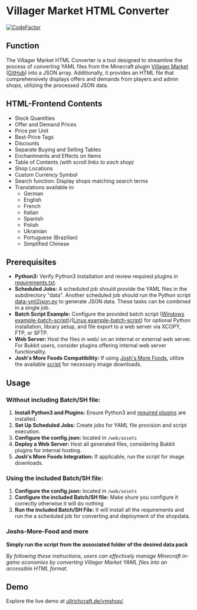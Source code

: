 # Villager Market HTML Converter

[![CodeFactor](https://www.codefactor.io/repository/github/wolf128058/mc-dealer-yml2json/badge)](https://www.codefactor.io/repository/github/wolf128058/mc-dealer-yml2json)

## Function

The Villager Market HTML Converter is a tool designed to streamline the process of converting YAML files from the Minecraft plugin [Villager Market](https://www.spigotmc.org/resources/villager-market-the-ultimate-shop-plugin.82965/) ([GitHub](https://github.com/Bestem0r/VillagerMarket)) into a JSON array. Additionally, it provides an HTML file that comprehensively displays offers and demands from players and admin shops, utilizing the processed JSON data.

## HTML-Frontend Contents

- Stock Quantities
- Offer and Demand Prices
- Price per Unit
- Best-Price Tags
- Discounts
- Separate Buying and Selling Tables
- Enchantments and Effects on Items
- Table of Contents *(with scroll links to each shop)*
- Shop Locations
- Custom Currency Symbol
- Search function: Display shops matching search terms
- Translations available in:
  - German
  - English
  - French
  - Italian
  - Spanish
  - Polish
  - Ukrainian
  - Portuguese (Brazilian)
  - Simplified Chinese

## Prerequisites

- **Python3:** Verify Python3 installation and review required plugins in [requirements.txt](requirements.txt).
- **Scheduled Jobs:** A scheduled job should provide the YAML files in the subdirectory "data". Another scheduled job should run the Python script [data-yml2json.py](data-yml2json.py)  to generate JSON data. These tasks can be combined in a single job.
- **Batch Script Example:** Configure the provided batch script ([Windows example-batch-script](mc-dealer-copy-execute.bat))/([Linux example-batch-script](mc-dealer-copy-execute.sh)) for optional Python installation, library setup, and file export to a web server via XCOPY, FTP, or SFTP.
- **Web Server:** Host the files in web/ on an internal or external web server. For Bukkit users, consider plugins offering internal web server functionality.
- **Josh's More Foods Compatibility:** If using [Josh's More Foods](https://modrinth.com/datapack/joshs-more-foods/), utilize the available [script](assets/items/joshs-more-foods/rp-downloader.py) for necessary image downloads.

## Usage

### Without including Batch/SH file:
1. **Install Python3 and Plugins:** Ensure Python3 and [required plugins](https://github.com/CptGummiball/mc-dealer-yml2json-fork/blob/main/requirements.txt) are installed.
2. **Set Up Scheduled Jobs:** Create jobs for YAML file provision and script execution.
3. **Configure the config.json:** located in `/web/assets`
4. **Deploy a Web Server:** Host all generated files, considering Bukkit plugins for internal hosting.
5. **Josh's More Foods Integration:** If applicable, run the script for image downloads.

### Using the included Batch/SH file:
1. **Configure the config.json:** located in `/web/assets`
2. **Configure the included Batch/SH file:** Make shure you configure it correctly otherwise it will do nothing
3. **Run the included Batch/SH File:** It will install all the requirements and run the a scheduled job for converting and deployment of the shopdata.

### Joshs-More-Food and more
**Simply run the script from the associated folder of the desired data pack**

*By following these instructions, users can effectively manage Minecraft in-game economies by converting Villager Market YAML files into an accessible HTML format.*

## Demo

Explore the live demo at [ullrichcraft.de/vmshop/](https://ullrichcraft.de/vmshop/).

